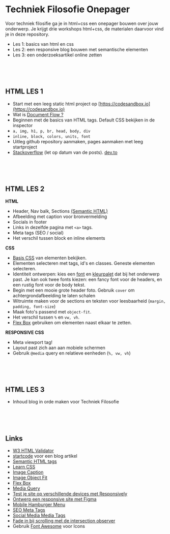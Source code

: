 # Techniek Filosofie Onepager

Voor techniek filosifie ga je in html+css een onepager bouwen over jouw onderwerp. Je krijgt drie workshops html+css, de materialen daarvoor vind je in deze repository.

- Les 1: basics van html en css
- Les 2: een responsive blog bouwen met semantische elementen
- Les 3: een onderzoeksartikel online zetten

<br>
<br>
<br>

## HTML LES 1 

- Start met een leeg static html project op [https://codesandbox.io](https://codesandbox.io)
- Wat is [Document Flow ?](https://developer.mozilla.org/en-US/docs/Learn/CSS/CSS_layout/Normal_Flow)
- Beginnen met de basics van HTML tags. Default CSS bekijken in de inspector
- `a, img, h1, p, br, head, body, div`
- `inline, block, colors, units, font`
- Uitleg github repository aanmaken, pages aanmaken met leeg startproject
- [Stackoverflow](https://stackoverflow.com) (let op datum van de posts). [dev.to](https://dev.to)

<br>
<br>
<br>

## HTML LES 2

**HTML**

- Header, Nav balk, Sections [(Semantic HTML)](https://www.w3schools.com/html/html5_semantic_elements.asp)
- Afbeelding met caption voor bronvermelding
- Socials in footer
- Links in dezelfde pagina met `<a>` tags.
- Meta tags (SEO / social)
- Het verschil tussen block en inline elements

**CSS**

- [Basis CSS](https://www.w3schools.com/cssref/css_default_values.asp) van elementen bekijken.
- Elementen selecteren met tags, id's en classes. Geneste elementen selecteren.
- Identiteit ontwerpen: kies een [font](https://fonts.google.com) en [kleurpalet](https://coolors.co) dat bij het onderwerp past. Je kan ook twee fonts kiezen: een fancy font voor de headers, en een rustig font voor de body tekst.
- Begin met een mooie grote header foto. Gebruik `cover` om achtergrondafbeelding te laten schalen
- Witruimte maken voor de sections en teksten voor leesbaarheid (`margin, padding, font-size`)
- Maak foto's passend met `object-fit`.
- Het verschil tussen `%` en `vw, vh`.
- [Flex Box](https://css-tricks.com/snippets/css/a-guide-to-flexbox/) gebruiken om elementen naast elkaar te zetten.

**RESPONSIVE CSS**

- Meta viewport tag!
- Layout past zich aan aan mobiele schermen
- Gebruik `@media` query en relatieve eenheden (`%, vw, vh`)

<br>
<br>
<br>

## HTML LES 3

- Inhoud blog in orde maken voor Techniek Filosofie

<br>
<br>
<br>

## Links

- [W3 HTML Validator](https://validator.w3.org)
- [startcode](./startcode) voor een blog artikel
- [Semantic HTML tags](https://www.w3schools.com/html/html5_semantic_elements.asp)
- [Learn CSS](https://web.dev/learn/css/)
- [Image Caption](https://www.w3schools.com/tags/tag_figcaption.asp)
- [Image Object Fit](https://www.w3schools.com/css/css3_object-fit.asp)
- [Flex Box](https://css-tricks.com/snippets/css/a-guide-to-flexbox/)
- [Media Query](https://css-tricks.com/a-complete-guide-to-css-media-queries/)
- [Test je site op verschillende devices met Responsively](https://responsively.app)
- [Ontwerp een responsive site met Figma](https://www.figma.com)
- [Mobile Hamburger Menu](https://www.w3schools.com/howto/howto_js_mobile_navbar.asp)
- [SEO Meta Tags](https://www.searchenginewatch.com/2018/04/04/a-quick-and-easy-guide-to-meta-tags-in-seo/)
- [Social Media Media Tags](https://www.kontentino.com/blog/social-media-meta-tags-a-complete-guide/)
- [Fade in bij scrolling met de intersection observer](https://dev.to/jslim/fading-up-sections-using-intersection-observer-3fhj)
- Gebruik [Font Awesome](https://fontawesome.com) voor Icons
